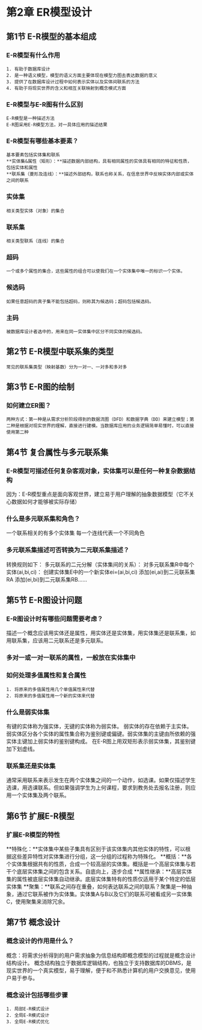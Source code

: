 # 第2章 ER模型设计
## 第1节 E-R模型的基本组成



### E-R模型有什么作用
	1. 有助于数据库设计
	2. 是一种语义模型，模型的语义方面主要体现在模型力图去表达数据的意义
	3. 提供了在数据库设计过程中如何表示实体以及实体间联系的方法
	4. 有助于将现实世界的含义和相互关联映射到概念模式方面
### E-R模型与E-R图有什么区别
	E-R模型是一种描述方法
	E-R图采用E-R模型方法，对一具体应用的描述结果
### E-R模型有哪些基本要素？
	基本要素包括实体集和联系
	**实体集&属性（矩形）：**描述数据内部结构，具有相同属性的实体具有相同的特征和性质，包括实体和属性
	**联系集（菱形及连线）：**描述外部结构，联系也称关系，在信息世界中反映实体内部或实体之间的联系
### 实体集
	相关类型实体（对象）的集合
### 联系集
	相关类型联系（连线）的集合
### 超码
	一个或多个属性的集合，这些属性的组合可以使我们在一个实体集中唯一的标识一个实体。
### 候选码
	如果任意超码的真子集不能包括超码，则称其为候选码；超码包括候选码。
### 主码
	被数据库设计者选中的，用来在同一实体集中区分不同实体的候选码。
## 第2节 E-R模型中联系集的类型
	常见的联系集类型（映射基数）分为一对一、一对多和多对多
## 第3节 E-R图的绘制
### 如何建立ER图？
	两种方式：第一种是从需求分析阶段得到的数据流图（DFD）和数据字典（DD）来建立模型；第二种是根据对现实世界的理解，直接进行建模。当数据库应用的业务逻辑简单易懂时，可以直接使用第二种

## 第4节 复合属性与多元联系集
###  E-R模型可描述任何复杂客观对象，实体集可以是任何一种复杂数据结构
因为：E-R模型重点是面向客观世界，建立易于用户理解的抽象数据模型（它不关心数据如何才能够被实际存储）
### 什么是多元联系集和角色？
一个联系相关的有多个实体集
每一个连线代表一个不同角色
### 多元联系集描述可否转换为二元联系集描述？
转换规则如下：
	多元联系的二元分解（实体集间的关系）：
	对多元联系集R中每个实体(ai,bi,ci)：
		创建实体集E中的一个新实体ei=(ai,bi,ci)
		添加(ei,ai)到二元联系集RA
		添加(ei,bi)到二元联系集RB……
## 第5节 E-R图设计问题
### E-R图设计时有哪些问题需要考虑？
描述一个概念应该用实体还是属性，用实体还是实体集，用实体集还是联系集，如用联系集，应该用二元联系还是多元联系。
### 多对一或一对一联系的属性，一般放在实体集中
### 如何处理多值属性和复合属性
	1. 将原来的多值属性用几个单值属性来代替
	2. 将原来的多值属性用一个新的实体来代替
### 什么是弱实体集
有键的实体称为强实体，无键的实体称为弱实体。
弱实体的存在依赖于主实体。弱实体区分各个实体的属性集合称为鉴别键或偏键。弱实体集的主键由所依赖的强实体主键加上弱实体的鉴别键构成。
在E-R图上用双矩形表示弱实体集，其鉴别键加下划虚线。
### 联系集还是实体集
通常采用联系来表示发生在两个实体集之间的一个动作，如选课。如果仅描述学生选课，用选课联系。但如果强调学生为上何课程，要求到教务处去报名注册，则应用一个实体集及两个联系。

## 第6节 扩展E-R模型
### 扩展E-R模型的特性
**特殊化：**实体集中某些子集具有区别于该实体集内其他实体的特性，可以根据这些差异特性对实体集进行分组，这一分组的过程称为特殊化。
**概括：**各个实体集根据共有的性质，合成一个较高层的实体集。概括是一个高层实体集与若干个底层实体集之间的包含关系。自底向上，逐步合成
**属性继承：**高层实体集的属性被底层实体集自动继承。底层实体集特有的性质仅适用于某个特定的低层实体集
**聚集：**联系之间存在重叠，如何表达联系之间的联系？聚集是一种抽象，通过它联系被作为实体集。实体集A与B以及它们的联系可被看成另一实体集C，使用聚集来消除冗余。

## 第7节 概念设计
### 概念设计的作用是什么？
概念：将需求分析得到的用户需求抽象为信息结构即概念模型的过程就是概念设计结构设计。
概念结构独立于数据库逻辑结构，也独立于支持数据库的DBMS，是现实世界的一个真实模型，易于理解，便于和不熟悉计算机的用户交换意见，使用户易于参与。
### 概念设计包括哪些步骤
	1. 局部E-R模式设计
	2. 全局E-R模式设计
	3. 全局E-R模式优化

